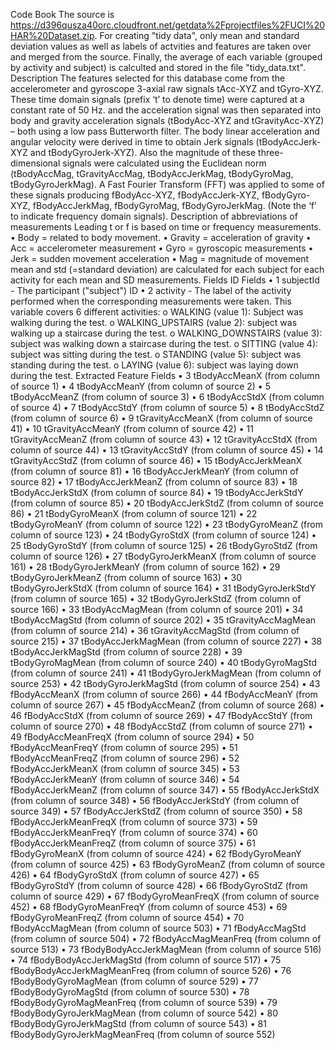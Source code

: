 Code Book The source is https://d396qusza40orc.cloudfront.net/getdata%2Fprojectfiles%2FUCI%20HAR%20Dataset.zip. For creating "tidy data", only mean and standard deviation values as well as labels of actvities and features are taken over and merged from the source. Finally, the average of each variable (grouped by activity and subject) is calculted and stored in the file "tidy_data.txt". Description The features selected for this database come from the accelerometer and gyroscope 3-axial raw signals tAcc-XYZ and tGyro-XYZ. These time domain signals (prefix ‘t’ to denote time) were captured at a constant rate of 50 Hz. and the acceleration signal was then separated into body and gravity acceleration signals (tBodyAcc-XYZ and tGravityAcc-XYZ) – both using a low pass Butterworth filter. The body linear acceleration and angular velocity were derived in time to obtain Jerk signals (tBodyAccJerk-XYZ and tBodyGyroJerk-XYZ). Also the magnitude of these three-dimensional signals were calculated using the Euclidean norm (tBodyAccMag, tGravityAccMag, tBodyAccJerkMag, tBodyGyroMag, tBodyGyroJerkMag). A Fast Fourier Transform (FFT) was applied to some of these signals producing fBodyAcc-XYZ, fBodyAccJerk-XYZ, fBodyGyro-XYZ, fBodyAccJerkMag, fBodyGyroMag, fBodyGyroJerkMag. (Note the ‘f’ to indicate frequency domain signals). Description of abbreviations of measurements Leading t or f is based on time or frequency measurements. •	Body = related to body movement. •	Gravity = acceleration of gravity •	Acc = accelerometer measurement •	Gyro = gyroscopic measurements •	Jerk = sudden movement acceleration •	Mag = magnitude of movement mean and std (=standard deviation) are calculated for each subject for each activity for each mean and SD measurements. Fields ID Fields •	1 subjectId - The participant ("subject") ID •	2 activity - The label of the activity performed when the corresponding measurements were taken. This variable covers 6 different activities: o WALKING (value 1): Subject was walking during the test. o	WALKING_UPSTAIRS (value 2): subject was walking up a staircase during the test. o	WALKING_DOWNSTAIRS (value 3): subject was walking down a staircase during the test. o SITTING (value 4): subject was sitting during the test. o	STANDING (value 5): subject was standing during the test. o LAYING (value 6): subject was laying down during the test. Extracted Feature Fields •	3 tBodyAccMeanX (from column of source 1) •	4 tBodyAccMeanY (from column of source 2) •	5 tBodyAccMeanZ (from column of source 3) •	6 tBodyAccStdX (from column of source 4) •	7 tBodyAccStdY (from column of source 5) •	8 tBodyAccStdZ (from column of source 6) •	9 tGravityAccMeanX (from column of source 41) •	10 tGravityAccMeanY (from column of source 42) •	11 tGravityAccMeanZ (from column of source 43) •	12 tGravityAccStdX (from column of source 44) •	13 tGravityAccStdY (from column of source 45) •	14 tGravityAccStdZ (from column of source 46) •	15 tBodyAccJerkMeanX (from column of source 81) •	16 tBodyAccJerkMeanY (from column of source 82) •	17 tBodyAccJerkMeanZ (from column of source 83) •	18 tBodyAccJerkStdX (from column of source 84) •	19 tBodyAccJerkStdY (from column of source 85) •	20 tBodyAccJerkStdZ (from column of source 86) •	21 tBodyGyroMeanX (from column of source 121) •	22 tBodyGyroMeanY (from column of source 122) •	23 tBodyGyroMeanZ (from column of source 123) •	24 tBodyGyroStdX (from column of source 124) •	25 tBodyGyroStdY (from column of source 125) •	26 tBodyGyroStdZ (from column of source 126) •	27 tBodyGyroJerkMeanX (from column of source 161) •	28 tBodyGyroJerkMeanY (from column of source 162) •	29 tBodyGyroJerkMeanZ (from column of source 163) •	30 tBodyGyroJerkStdX (from column of source 164) •	31 tBodyGyroJerkStdY (from column of source 165) •	32 tBodyGyroJerkStdZ (from column of source 166) •	33 tBodyAccMagMean (from column of source 201) • 34 tBodyAccMagStd (from column of source 202) •	35 tGravityAccMagMean (from column of source 214) •	36 tGravityAccMagStd (from column of source 215) •	37 tBodyAccJerkMagMean (from column of source 227) •	38 tBodyAccJerkMagStd (from column of source 228) •	39 tBodyGyroMagMean (from column of source 240) •	40 tBodyGyroMagStd (from column of source 241) •	41 tBodyGyroJerkMagMean (from column of source 253) •	42 tBodyGyroJerkMagStd (from column of source 254) •	43 fBodyAccMeanX (from column of source 266) •	44 fBodyAccMeanY (from column of source 267) •	45 fBodyAccMeanZ (from column of source 268) •	46 fBodyAccStdX (from column of source 269) •	47 fBodyAccStdY (from column of source 270) •	48 fBodyAccStdZ (from column of source 271) • 49 fBodyAccMeanFreqX (from column of source 294) •	50 fBodyAccMeanFreqY (from column of source 295) •	51 fBodyAccMeanFreqZ (from column of source 296) •	52 fBodyAccJerkMeanX (from column of source 345) •	53 fBodyAccJerkMeanY (from column of source 346) •	54 fBodyAccJerkMeanZ (from column of source 347) •	55 fBodyAccJerkStdX (from column of source 348) •	56 fBodyAccJerkStdY (from column of source 349) •	57 fBodyAccJerkStdZ (from column of source 350) •	58 fBodyAccJerkMeanFreqX (from column of source 373) •	59 fBodyAccJerkMeanFreqY (from column of source 374) •	60 fBodyAccJerkMeanFreqZ (from column of source 375) •	61 fBodyGyroMeanX (from column of source 424) •	62 fBodyGyroMeanY (from column of source 425) •	63 fBodyGyroMeanZ (from column of source 426) •	64 fBodyGyroStdX (from column of source 427) •	65 fBodyGyroStdY (from column of source 428) •	66 fBodyGyroStdZ (from column of source 429) •	67 fBodyGyroMeanFreqX (from column of source 452) •	68 fBodyGyroMeanFreqY (from column of source 453) •	69 fBodyGyroMeanFreqZ (from column of source 454) •	70 fBodyAccMagMean (from column of source 503) •	71 fBodyAccMagStd (from column of source 504) •	72 fBodyAccMagMeanFreq (from column of source 513) •	73 fBodyBodyAccJerkMagMean (from column of source 516) •	74 fBodyBodyAccJerkMagStd (from column of source 517) •	75 fBodyBodyAccJerkMagMeanFreq (from column of source 526) •	76 fBodyBodyGyroMagMean (from column of source 529) •	77 fBodyBodyGyroMagStd (from column of source 530) •	78 fBodyBodyGyroMagMeanFreq (from column of source 539) •	79 fBodyBodyGyroJerkMagMean (from column of source 542) •	80 fBodyBodyGyroJerkMagStd (from column of source 543) •	81 fBodyBodyGyroJerkMagMeanFreq (from column of source 552)
